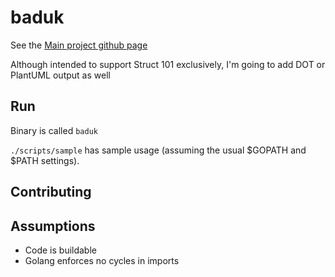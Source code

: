 # baduk

See the [Main project github page](https://github.com/bunniesandbeatings/go-flavor)

Although intended to support Struct 101 exclusively, I'm going to add DOT or PlantUML output as well

## Run

Binary is called `baduk`

`./scripts/sample` has sample usage (assuming the usual $GOPATH and $PATH settings).

## Contributing


## Assumptions

  * Code is buildable
  * Golang enforces no cycles in imports
